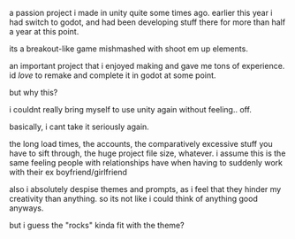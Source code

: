 a passion project i made in unity quite some times ago. earlier this year i had switch to godot, and had been developing stuff there for more than half a year at this point.

its a breakout-like game mishmashed with shoot em up elements.

an important project that i enjoyed making and gave me tons of experience. id *love* to remake and complete it in godot at some point.

but why this?

i couldnt really bring myself to use unity again without feeling.. off.
 
basically, i cant take it seriously again.

the long load times, the accounts, the comparatively excessive stuff you have to sift through, the huge project file size, whatever.
i assume this is the same feeling people with relationships have when having to suddenly work with their ex boyfriend/girlfriend

also i absolutely despise themes and prompts, as i feel that they hinder my creativity than anything. 
so its not like i could think of anything good anyways.

but i guess the "rocks" kinda fit with the theme?
